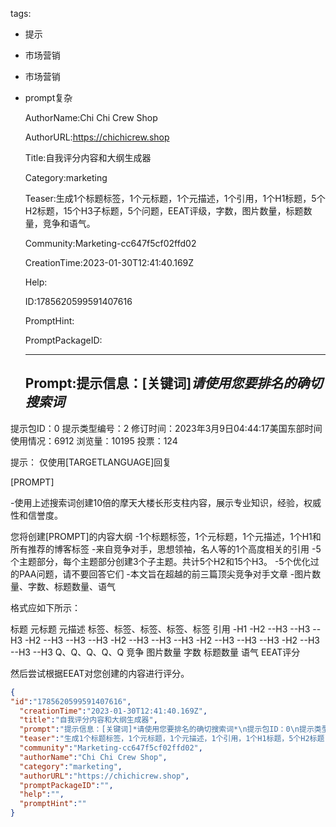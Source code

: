   tags: 
- 提示
- 市场营销
- 市场营销
- prompt复杂

  AuthorName:Chi Chi Crew Shop

  AuthorURL:https://chichicrew.shop

  Title:自我评分内容和大纲生成器

  Category:marketing

  Teaser:生成1个标题标签，1个元标题，1个元描述，1个引用，1个H1标题，5个H2标题，15个H3子标题，5个问题，EEAT评级，字数，图片数量，标题数量，竞争和语气。

  Community:Marketing-cc647f5cf02ffd02

  CreationTime:2023-01-30T12:41:40.169Z

  Help:

  ID:1785620599591407616

  PromptHint:

  PromptPackageID:

  ---

  ## Prompt:提示信息：[关键词]*请使用您要排名的确切搜索词*
提示包ID：0
提示类型编号：2
修订时间：2023年3月9日04:44:17美国东部时间
使用情况：6912
浏览量：10195
投票：124

提示：
仅使用[TARGETLANGUAGE]回复

[PROMPT]

-使用上述搜索词创建10倍的摩天大楼长形支柱内容，展示专业知识，经验，权威性和信誉度。

您将创建[PROMPT]的内容大纲
-1个标题标签，1个元标题，1个元描述，1个H1和所有推荐的博客标签
-来自竞争对手，思想领袖，名人等的1个高度相关的引用
-5个主题部分，每个主题部分创建3个子主题。共计5个H2和15个H3。
-5个优化过的PAA问题，请不要回答它们
-本文旨在超越的前三篇顶尖竞争对手文章
-图片数量、字数、标题数量、语气

格式应如下所示：

标题
元标题
元描述
标签、标签、标签、标签、标签
引用
-H1
-H2
--H3
--H3
--H3
-H2
--H3
--H3
--H3
-H2
--H3
--H3
--H3
-H2
--H3
--H3
--H3
-H2
--H3
--H3
--H3
Q、Q、Q、Q、Q
竞争
图片数量
字数
标题数量
语气
EEAT评分

然后尝试根据EEAT对您创建的内容进行评分。

  ```json
  {
  "id":"1785620599591407616",
    "creationTime":"2023-01-30T12:41:40.169Z",
    "title":"自我评分内容和大纲生成器",
    "prompt":"提示信息：[关键词]*请使用您要排名的确切搜索词*\n提示包ID：0\n提示类型编号：2\n修订时间：2023年3月9日04:44:17美国东部时间\n使用情况：6912\n浏览量：10195\n投票：124\n\n提示：\n仅使用[TARGETLANGUAGE]回复\n\n[PROMPT]\n\n-使用上述搜索词创建10倍的摩天大楼长形支柱内容，展示专业知识，经验，权威性和信誉度。\n\n您将创建[PROMPT]的内容大纲\n-1个标题标签，1个元标题，1个元描述，1个H1和所有推荐的博客标签\n-来自竞争对手，思想领袖，名人等的1个高度相关的引用\n-5个主题部分，每个主题部分创建3个子主题。共计5个H2和15个H3。\n-5个优化过的PAA问题，请不要回答它们\n-本文旨在超越的前三篇顶尖竞争对手文章\n-图片数量、字数、标题数量、语气\n\n格式应如下所示：\n\n标题\n元标题\n元描述\n标签、标签、标签、标签、标签\n引用\n-H1\n-H2\n--H3\n--H3\n--H3\n-H2\n--H3\n--H3\n--H3\n-H2\n--H3\n--H3\n--H3\n-H2\n--H3\n--H3\n--H3\n-H2\n--H3\n--H3\n--H3\nQ、Q、Q、Q、Q\n竞争\n图片数量\n字数\n标题数量\n语气\nEEAT评分\n\n然后尝试根据EEAT对您创建的内容进行评分。",
    "teaser":"生成1个标题标签，1个元标题，1个元描述，1个引用，1个H1标题，5个H2标题，15个H3子标题，5个问题，EEAT评级，字数，图片数量，标题数量，竞争和语气。",
    "community":"Marketing-cc647f5cf02ffd02",
    "authorName":"Chi Chi Crew Shop",
    "category":"marketing",
    "authorURL":"https://chichicrew.shop",
    "promptPackageID":"",
    "help":"",
    "promptHint":""
  }
  ```
